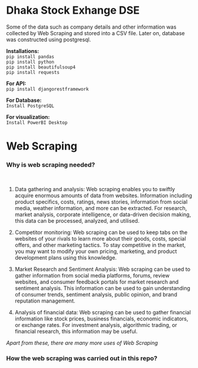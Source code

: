 # Dhaka Stock Exhange DSE
Some of the data such as company details and other information was collected by Web Scraping and stored into a CSV file. Later on, database was constructed using postgresql.

<strong>Installations:</strong> <br>
```pip install pandas``` <br>
```pip install python``` <br>
```pip install beautifulsoup4```<br>
```pip install requests```<br>

<strong>For API:</strong> <br>
```pip install djangorestframework```

<strong>For Database: </strong><br>
```Install PostgreSQL```

<strong>For visualization:</strong><br>
```Install PowerBI Desktop```

<h1>Web Scraping</h1>
<h3> Why is web scraping needed? </h3><br>

1. Data gathering and analysis: Web scraping enables you to swiftly acquire enormous amounts of data from websites. Information including product specifics, costs, ratings, news stories, information from social media, weather information, and more can be extracted. For research, market analysis, corporate intelligence, or data-driven decision making, this data can be processed, analyzed, and utilised.<br>

2. Competitor monitoring: Web scraping can be used to keep tabs on the websites of your rivals to learn more about their goods, costs, special offers, and other marketing tactics. To stay competitive in the market, you may want to modify your own pricing, marketing, and product development plans using this knowledge. <br>

3. Market Research and Sentiment Analysis: Web scraping can be used to gather information from social media platforms, forums, review websites, and consumer feedback portals for market research and sentiment analysis. This information can be used to gain understanding of consumer trends, sentiment analysis, public opinion, and brand reputation management.<br>

4. Analysis of financial data: Web scraping can be used to gather financial information like stock prices, business financials, economic indicators, or exchange rates. For investment analysis, algorithmic trading, or financial research, this information may be useful.<br>

<i> Apart from these, there are many more uses of Web Scraping</i>

<h3> How the web scraping was carried out in this repo?</h3>

